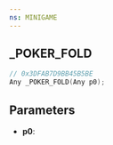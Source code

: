 ```yaml
---
ns: MINIGAME
---
```

## _POKER_FOLD

```c
// 0x3DFAB7D9BB45B5BE
Any _POKER_FOLD(Any p0);
```

## Parameters
* **p0**:
